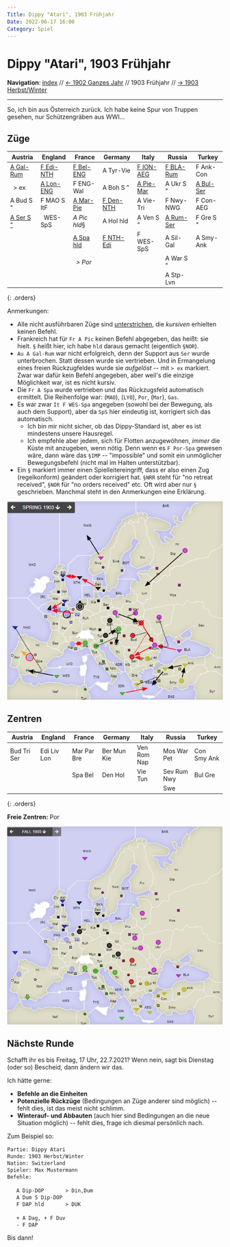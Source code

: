 ```yaml
---
Title: Dippy "Atari", 1903 Frühjahr
Date: 2022-06-17 16:00
Category: Spiel
---
```


# Dippy "Atari", 1903 Frühjahr

**Navigation**: [index](index.md) // [<- 1902 Ganzes Jahr](dippy-a1902.md) // 1903 Frühjahr //  [-> 1903 Herbst/Winter](dippy-a1903h.md) 

---

So, ich bin aus Österreich zurück. Ich habe keine Spur von Truppen gesehen, nur
Schützengräben aus WWI...


## Züge


| Austria          | England          | France            | Germany          | Italy            | Russia           | Turkey           |
|------------------|------------------|-------------------|------------------|------------------|------------------|------------------|
| <u>A Gal-Rum</u> | <u>F Edi-NTH</u> | <u>F Bel-ENG</u>  | A Tyr-Vie        | <u>F ION-AEG</u> | <u>F BLA-Rum</u> |        F Ank-Con |
| &nbsp; &gt; ex   | <u>A Lon-ENG</u> | F ENG-Wal         | A Boh S "        | <u>A Pie-Mar</u> | A Ukr S "        | <u>A Bul-Ser</u> |
| A Bud S "        | F MAO S ItF      | <u>A Mar-Pie</u>  | <u>F Den-NTH</u> | A Vie-Tri        | F Nwy-NWG        |        F Con-AEG |
| <u>A Ser S "</u> | &nbsp; WES-SpS   | *A Pic hld*§      | A Hol hld        | A Ven S "        | <u>A Rum-Ser</u> |        F Gre S " |
|                  |                  | <u>A Spa hld</u>  | <u>F NTH-Edi</u> | F WES-SpS        | A Sil-Gal        |        A Smy-Ank |
|                  |                  | &nbsp; *&gt; Por* |                  |                  | A War S "        |                  |
|                  |                  |                   |                  |                  | A Stp-Lvn        |                  |
{: .orders}

Anmerkungen: 

* Alle nicht ausführbaren Züge sind <u>unterstrichen</u>, die *kursiven* erhielten keinen Befehl. 
* Frankreich hat für `Fr A Pic` keinen Befehl abgegeben, das heißt: sie hielt. `§` heißt hier, ich habe `hld` daraus gemacht (eigentlich `§NOR`).
* `Au A Gal-Rum` war nicht erfolgreich, denn der Support aus `Ser` wurde unterbrochen. Statt
  dessen wurde sie vertrieben. Und in Ermangelung eines freien Rückzugfeldes
  wurde sie *aufgelöst* -- mit `> ex` markiert. Zwar war dafür kein Befehl angegeben, aber weil's die
  einzige Möglichkeit war, ist es nicht kursiv.
* Die `Fr A Spa` wurde vertrieben und das Rückzugsfeld automatisch ermittelt. Die Reihenfolge
  war: (`MAO`), (`LYO`), `Por`, (`Mar`), `Gas`.
* Es war zwar `It F WES-Spa` angegeben (sowohl bei der Bewegung, als auch dem Support),
  aber da `SpS` hier eindeutig ist, korrigiert sich das automatisch.
  * Ich bin mir nicht sicher, ob das Dippy-Standard ist, aber es ist mindestens unsere Hausregel.
  * Ich empfehle aber jedem,
    sich für Flotten anzugewöhnen, _immer_ die Küste mit anzugeben, wenn nötig. Denn wenn
    es `F Por-Spa` gewesen wäre, dann wäre das `§IMP` -- "impossible" und somit ein unmöglicher
    Bewegungsbefehl (nicht mal im Halten unterstützbar).
* Ein `§` markiert immer einen Spielleitereingriff,
  dass er also einen Zug (regelkonform) geändert oder korrigiert hat. `§NRR` steht für "no retreat received",
  `§NOR` für "no orders received" etc. Oft wird aber nur `§` geschrieben. Manchmal steht in den Anmerkungen eine Erklärung.


![Züge](images/a1903f-1.png)


## Zentren

| Austria     | England     | France      | Germany     | Italy       | Russia      | Turkey      |
|-------------|-------------|-------------|-------------|-------------|-------------|-------------|
| Bud Tri Ser | Edi Liv Lon | Mar Par Bre | Ber Mun Kie | Ven Rom Nap | Mos War Pet | Con Smy Ank |
|             |             | Spa Bel     | Den Hol     | Vie Tun     | Sev Rum Nwy | Bul Gre     |
|             |             |             |             |             | Swe         |             |
{: .orders}

**Freie Zentren:** 
Por

![Neue Situation](images/a1903f-2.png)


## Nächste Runde

Schafft ihr es bis Freitag, 17 Uhr, 22.7.2021? Wenn nein, sagt bis Dienstag (oder so) Bescheid, dann ändern wir das.

Ich hätte gerne:

 * **Befehle an die Einheiten**
 * **Potenzielle Rückzüge** (Bedingungen an Züge anderer sind möglich) -- fehlt dies, ist das meist nicht schlimm.
 * **Winterauf- und Abbauten** (auch hier sind Bedingungen an die neue Situation möglich) -- fehlt dies, frage ich diesmal persönlich nach. 
 

Zum Beispiel so:

    Partie: Dippy Atari
    Runde: 1903 Herbst/Winter
    Nation: Switzerland
    Spieler: Max Mustermann
    Befehle:

       A Dip-DOP       > Din,Dum
       A Dum S Dip-DOP
       F DAP hld       > DUK

       + A Dag, + F Duv
       - F DAP 

Bis dann!
